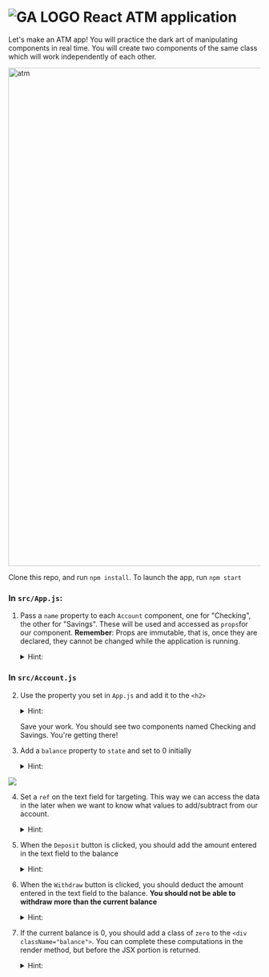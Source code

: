 # ![GA LOGO](https://camo.githubusercontent.com/6ce15b81c1f06d716d753a61f5db22375fa684da/68747470733a2f2f67612d646173682e73332e616d617a6f6e6177732e636f6d2f70726f64756374696f6e2f6173736574732f6c6f676f2d39663838616536633963333837313639306533333238306663663535376633332e706e67) React ATM application

Let's make an ATM app! You will practice the dark art of manipulating components in real time.  You will create two components of the same class which will work independently of each other.  

<img width="992" alt="atm" src="https://cloud.githubusercontent.com/assets/4304660/24376818/18c39a82-12f2-11e7-81e7-af618c22b3ed.png">

Clone this repo, and run `npm install`. To launch the app, run `npm start`

### In `src/App.js`:
1. Pass a `name` property to each `Account` component, one for "Checking", the other for "Savings".  These will be used and accessed as `props`for our component. **Remember**: Props are immutable, that is, once they are declared, they cannot be changed while the application is running.

    <details>
    <summary>Hint:</summary>

    ```javascript
        <div>
          <Account name="Checking"/>
          <Account name="Savings"/>
        </div>
    ```

    </details


### In `src/Account.js`
2. Use the property you set in `App.js` and add it to the `<h2>`
    <details>
    <summary>Hint:</summary>

    ```javascript
        <div className="account">
          //this.props.name is referring to the name property we assigned the App component in App.js
          <h2>{this.props.name}</h2>
          <div className="balance">$0</div>
          <input type="text" placeholder="enter an amount" />
          <input type="button" value="Deposit" />
          <input type="button" value="Withdrawl" />
        </div>
    ```



    </details>

    Save your work. You should see two components named Checking and Savings.  You're getting there!


3. Add a `balance` property to `state` and set to 0 initially
    <details>
    <summary>Hint:</summary>

    ```javascript
        class Account extends Component {
            constructor(props){
              super(props)
              this.state = {
                balance: 0
              }
            }
        }
    ```

    </details>

<img src="https://media.giphy.com/media/26xBMuHu0ZFngH7Ta/giphy.gif">

4. Set a `ref` on the text field for targeting. This way we can access the data in the later when we want to know what values to add/subtract from our account.

    <details>
    <summary>Hint:</summary>

    ```html
      <input type="text" placeholder="enter an amount" ref="amount" />
    ```

    </details>

5. When the `Deposit` button is clicked, you should add the amount entered in the text field to the balance
    <details>
    <summary>Hint:</summary>
    a. Add a click handler in your input tags in our JSX return block:

    ```html
      <input type="button" value="Deposit" onClick={(e) => this.handleDepositClick(e)} />
    ```

    b. Define a click handler method within the `Account` class

    ```javascript
      handleDepositClick(e) {
        // It is good practice to still prevent default behavior
        e.preventDefault()
        // set a local variable to the amount entered in the text box.
        let amount = this.refs.amount.value
        // set a local variable to the new balance based off of the original balance + amount
        let newBalance = this.state.balance + amount;
        // set the balance to the newBalance using the setState method (necessary)
        this.setState({
          balance: newBalance
        })
        // empty out the text box in this component
        this.refs.amount.value = '';
      }
    ```

     PS - the amount entered in the text field will initially be a string, so you'll need to convert that to a number



    </details>



6. When the `Withdraw` button is clicked, you should deduct the amount entered in the text field to the balance.  **You should not be able to withdraw more than the current balance**

    <details>
    <summary>Hint:</summary>

      Try to mirror the functionality of the Deposit function above.

    </details>


7. If the current balance is 0, you should add a class of `zero` to the `<div className="balance">`. You can complete these computations in the render method, but before the JSX portion is returned.
    <details>
    <summary>Hint:</summary>
        In the Account.js render method:

    ```javascript
      // set the default class to `balance` for the balanceClass.
      let balanceClass = 'balance';
      // if the balance is 0, then add the class zero to balanceClass
      if (this.state.balance === 0) {
        balanceClass += ' zero';
      }
    ```  

    <p>Replace the hardcoded `balance` class with the balanceClass variable in your return jsx code block:</p>

    ```html
        <div className={balanceClass}>$0</div>
    ```

    </details>
